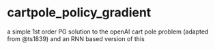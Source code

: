 # cartpole_policy_gradient
a simple 1st order PG solution to the openAI cart pole problem (adapted from @ts1839) and an RNN based version of this
